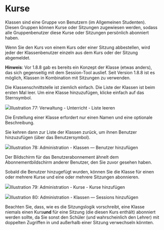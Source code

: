 # Kurse

Klassen sind eine Gruppe von Benutzern \(im Allgemeinen Studenten\). Diesen Gruppen können Kurse oder Sitzungen zugewiesen werden, sodass alle Gruppenbenutzer diese Kurse oder Sitzungen persönlich abonniert haben.

Wenn Sie den Kurs von einem Kurs oder einer Sitzung abbestellen, wird jeder der Klassenbenutzer einzeln aus dem Kurs oder der Sitzung abgemeldet.

**Hinweis**: Vor 1.8.8 gab es bereits ein Konzept der Klasse \(etwas anders\), das sich gegenseitig mit dem Session-Tool auslief. Seit Version 1.8.8 ist es möglich, Klassen in Kombination mit Sitzungen zu verwenden.

Die Klassenschnittstelle ist ziemlich einfach. Die Liste der Klassen ist beim ersten Mal leer. Um eine Klasse hinzuzufügen, klicke einfach auf das Sternsymbol.

![](../../.gitbook/assets/graficos93%20%284%29.png)Illustration 77: Verwaltung - Unterricht - Liste leeren

Die Erstellung einer Klasse erfordert nur einen Namen und eine optionale Beschreibung.

Sie kehren dann zur Liste der Klassen zurück, um ihnen Benutzer hinzuzufügen \(über das Benutzersymbol\).

![](../../.gitbook/assets/graficos94%20%284%29.png)Illustration 78: Administration - Klassen — Benutzer hinzufügen

Der Bildschirm für das Benutzerabonnement ähnelt dem Abonnementbildschirm anderer Benutzer, den Sie zuvor gesehen haben.

Sobald die Benutzer hinzugefügt wurden, können Sie die Klasse für einen oder mehrere Kurse und eine oder mehrere Sitzungen abonnieren.

![](../../.gitbook/assets/graficos95%20%283%29.png)Illustration 79: Administration - Kurse - Kurse hinzufügen

![](../../.gitbook/assets/graficos96%20%283%29.png)Illustration 80: Administration - Klassen — Sessions hinzufügen

Beachten Sie, dass, wie es die Sitzungslogik vorschreibt, eine Klasse niemals einen Kurs**und** für eine Sitzung \(die diesen Kurs enthält\) abonniert werden sollte, da Sie sonst den Schüler \(und wahrscheinlich den Lehrer\) mit doppelten Zugriffen in und außerhalb einer Sitzung verwechseln könnten.